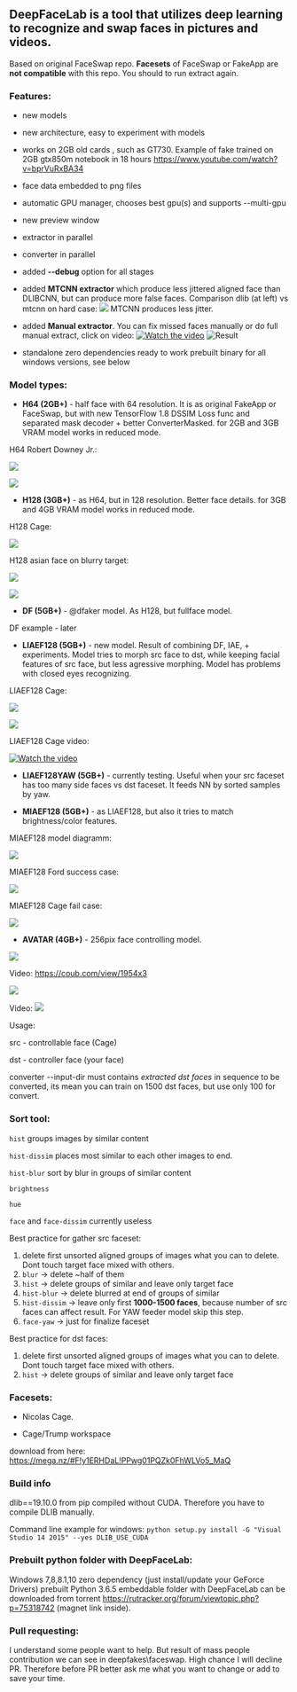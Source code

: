 ## **DeepFaceLab** is a tool that utilizes deep learning to recognize and swap faces in pictures and videos.

Based on original FaceSwap repo. **Facesets** of FaceSwap or FakeApp are **not compatible** with this repo. You should to run extract again.

### **Features**:

- new models

- new architecture, easy to experiment with models

- works on 2GB old cards , such as GT730. Example of fake trained on 2GB gtx850m notebook in 18 hours https://www.youtube.com/watch?v=bprVuRxBA34

- face data embedded to png files

- automatic GPU manager, chooses best gpu(s) and supports --multi-gpu

- new preview window

- extractor in parallel

- converter in parallel

- added **--debug** option for all stages

- added **MTCNN extractor** which produce less jittered aligned face than DLIBCNN, but can produce more false faces. Comparison dlib (at left) vs mtcnn on hard case:
![](https://i.imgur.com/5qLiiOV.gif)
MTCNN produces less jitter.

- added **Manual extractor**. You can fix missed faces manually or do full manual extract, click on video:
[![Watch the video](https://i.imgur.com/BDrPKR2.jpg)](https://webm.video/i/ogL0DL.mp4)
![Result](https://user-images.githubusercontent.com/8076202/38454756-0fa7a86c-3a7e-11e8-9065-182b4a8a7a43.gif)

- standalone zero dependencies ready to work prebuilt binary for all windows versions, see below

### **Model types**:

- **H64 (2GB+)** - half face with 64 resolution. It is as original FakeApp or FaceSwap, but with new TensorFlow 1.8 DSSIM Loss func and separated mask decoder + better ConverterMasked. for 2GB and 3GB VRAM model works in reduced mode.

H64 Robert Downey Jr.:

![](https://github.com/iperov/DeepFaceLab/blob/master/doc/H64_Downey_0.jpg)

![](https://github.com/iperov/DeepFaceLab/blob/master/doc/H64_Downey_1.jpg)

- **H128 (3GB+)** - as H64, but in 128 resolution. Better face details. for 3GB and 4GB VRAM model works in reduced mode.

H128 Cage:

![](https://github.com/iperov/DeepFaceLab/blob/master/doc/H128_Cage_0.jpg)

H128 asian face on blurry target:

![](https://github.com/iperov/DeepFaceLab/blob/master/doc/H128_Asian_0.jpg)

![](https://github.com/iperov/DeepFaceLab/blob/master/doc/H128_Asian_1.jpg)

- **DF (5GB+)** - @dfaker model. As H128, but fullface model.

DF example - later

- **LIAEF128 (5GB+)** - new model. Result of combining DF, IAE, + experiments. Model tries to morph src face to dst, while keeping facial features of src face, but less agressive morphing. Model has problems with closed eyes recognizing.

LIAEF128 Cage:

![](https://github.com/iperov/DeepFaceLab/blob/master/doc/LIAEF128_Cage_0.jpg)

![](https://github.com/iperov/DeepFaceLab/blob/master/doc/LIAEF128_Cage_1.jpg)

LIAEF128 Cage video:

[![Watch the video](https://img.youtube.com/vi/mRsexePEVco/0.jpg)](https://www.youtube.com/watch?v=mRsexePEVco)

- **LIAEF128YAW (5GB+)** - currently testing. Useful when your src faceset has too many side faces vs dst faceset. It feeds NN by sorted samples by yaw.

- **MIAEF128 (5GB+)** - as LIAEF128, but also it tries to match brightness/color features.

MIAEF128 model diagramm:

![](https://github.com/iperov/DeepFaceLab/blob/master/doc/MIAEF128_diagramm.png)

MIAEF128 Ford success case:

![](https://github.com/iperov/DeepFaceLab/blob/master/doc/MIAEF128_Ford_0.jpg)

MIAEF128 Cage fail case:

![](https://github.com/iperov/DeepFaceLab/blob/master/doc/MIAEF128_Cage_fail.jpg)

- **AVATAR (4GB+)** - 256pix face controlling model. 

![](https://github.com/iperov/DeepFaceLab/blob/master/doc/AVATAR_Cage_0.jpg)

Video: https://coub.com/view/1954x3

![](https://github.com/iperov/DeepFaceLab/blob/master/doc/AVATAR_Navalniy_0.jpg)

Video: [![](https://img.youtube.com/vi/3M0E4QnWMqA/0.jpg)](https://img.youtube.com/vi/3M0E4QnWMqA/0.jpg)

Usage:

src - controllable face (Cage)

dst - controller face (your face)

converter --input-dir must contains *extracted dst faces* in sequence to be converted, its mean you can train on 1500 dst faces, but use only 100 for convert.

### **Sort tool**:

`hist` groups images by similar content

`hist-dissim` places most similar to each other images to end.

`hist-blur` sort by blur in groups of similar content

`brightness` 

`hue`

`face` and `face-dissim` currently useless

Best practice for gather src faceset:

1) delete first unsorted aligned groups of images what you can to delete. Dont touch target face mixed with others.
2) `blur` -> delete ~half of them
3) `hist` -> delete groups of similar and leave only target face
4) `hist-blur` -> delete blurred at end of groups of similar
5) `hist-dissim` -> leave only first **1000-1500 faces**, because number of src faces can affect result. For YAW feeder model skip this step.
6) `face-yaw` -> just for finalize faceset

Best practice for dst faces:

1) delete first unsorted aligned groups of images what you can to delete. Dont touch target face mixed with others.
2) `hist` -> delete groups of similar and leave only target face

### **Facesets**:

- Nicolas Cage.

- Cage/Trump workspace

download from here: https://mega.nz/#F!y1ERHDaL!PPwg01PQZk0FhWLVo5_MaQ

### **Build info**

dlib==19.10.0 from pip compiled without CUDA. Therefore you have to compile DLIB manually.

Command line example for windows: `python setup.py install -G "Visual Studio 14 2015" --yes DLIB_USE_CUDA`

### **Prebuilt python folder with DeepFaceLab**:

Windows 7,8,8.1,10 zero dependency (just install/update your GeForce Drivers) prebuilt Python 3.6.5 embeddable folder with DeepFaceLab can be downloaded from torrent https://rutracker.org/forum/viewtopic.php?p=75318742 (magnet link inside).

### **Pull requesting**:

I understand some people want to help. But result of mass people contribution we can see in deepfakes\faceswap.
High chance I will decline PR. Therefore before PR better ask me what you want to change or add to save your time.
